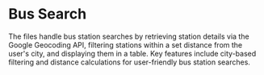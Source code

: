 # Bus Search
 The files handle bus station searches by retrieving station details via the Google Geocoding API, filtering stations within a set distance from the user's city, and displaying them in a table. Key features include city-based filtering and distance calculations for user-friendly bus station searches.
